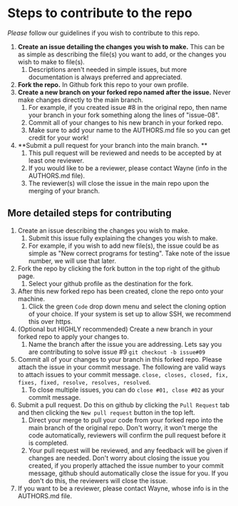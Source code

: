# Steps to contribute to the repo
*Please* follow our guidelines if you wish to contribute to this repo.

1. **Create an issue detailing the changes you wish to make.** This can be as simple as describing the file(s) you want to add, or the changes you wish to make to file(s).
	1. Descriptions aren't needed in simple issues, but more documentation is always preferred and appreciated.
2. **Fork the repo.** In Github fork this repo to your own profile.
3. **Create a new branch on your forked repo named after the issue.** Never make changes directly to the main branch.
	1. For example, if you created issue #8 in the original repo, then name your branch in your fork something along the lines of "issue-08".
	2. Commit all of your changes to his new branch in your forked repo.
	3. Make sure to add your name to the AUTHORS.md file so you can get credit for your work!
4. **Submit a pull request for your branch into the main branch. **
	1. This pull request will be reviewed and needs to be accepted by at least one reviewer. 
	2. If you would like to be a reviewer, please contact Wayne (info in the AUTHORS.md file).
	3. The reviewer(s) will close the issue in the main repo upon the merging of your branch.

## More detailed steps for contributing 
1. Create an issue describing the changes you wish to make.
	1. Submit this issue fully explaining the changes you wish to make. 
	2. For example, if you wish to add new file(s), the issue could be as simple as "New correct programs for testing". Take note of the issue number, we will use that later.
2. Fork the repo by clicking the fork button in the top right of the github page. 
	1. Select your github profile as the destination for the fork.
3. After this new forked repo has been created, clone the repo onto your machine.
	1. Click the green `Code` drop down menu and select the cloning option of your choice. If your system is set up to allow SSH, we recommend this over https.
4. (Optional but HIGHLY recommended) Create a new branch in your forked repo to apply your changes to.
	1. Name the branch after the issue you are addressing. Lets say you are contributing to solve issue #9 `git checkout -b issue#09`
5. Commit all of your changes to your branch in this forked repo. Please attach the issue in your commit message. The following are valid ways to attach issues to your commit message. `close, closes, closed, fix, fixes, fixed, resolve, resolves, resolved`.
	1. To close multiple issues, you can do `close #01, close #02` as your commit message.
6. Submit a pull request. Do this on github by clicking the `Pull Request` tab and then clicking the `New pull request` button in the top left.
	1. Direct your merge to pull your code from your forked repo into the main branch of the original repo. Don't worry, it won't merge the code automatically, reviewers will confirm the pull request before it is completed. 
	2. Your pull request will be reviewed, and any feedback will be given if changes are needed. Don't worry about closing the issue you created, if you properly attached the issue number to your commit message, github should automatically close the issue for you. If you don't do this, the reviewers will close the issue.
7. If you want to be a reviewer, please contact Wayne, whose info is in the AUTHORS.md file. 